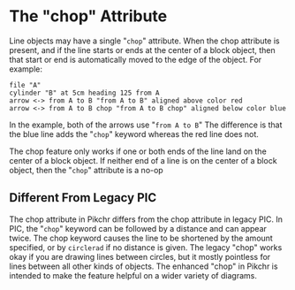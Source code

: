 # The "chop" Attribute

Line objects may have a single "`chop`" attribute.  When the chop
attribute is present, and if the line starts or ends at the center
of a block object, then that start or end is automatically moved to
the edge of the object.  For example:

~~~~ pikchr toggle
file "A"
cylinder "B" at 5cm heading 125 from A
arrow <-> from A to B "from A to B" aligned above color red
arrow <-> from A to B chop "from A to B chop" aligned below color blue
~~~~

In the example, both of the arrows use "`from A to B`"  The difference
is that the blue line adds the "`chop`" keyword whereas the red line
does not.

The chop feature only works if one or both ends of the line land on
the center of a block object.  If neither end of a line is on the
center of a block object, then the "`chop`" attribute is a no-op

## Different From Legacy PIC

The chop attribute in Pikchr differs from the chop attribute in legacy PIC.
In PIC, the "`chop`" keyword can be followed by a distance and can appear
twice.  The chop keyword causes the line to be shortened by the amount
specified, or by `circlerad` if no distance is given.  The legacy "chop"
works okay if you are drawing lines between circles, but it mostly pointless
for lines between all other kinds of objects.  The enhanced "chop" in
Pikchr is intended to make the feature helpful on a wider variety of
diagrams.
